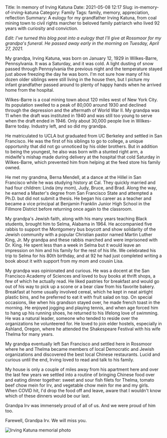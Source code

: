 Title: In memory of Irving Katuna
Date: 2021-05-08 12:17
Slug: in-memory-of-irving-katuna
Category: Family
Tags: family, memory, appreciation, reflection
Summary: A eulogy for my grandfather Irving Katuna, from coal mining town to civil rights marcher to beloved family patriarch who lived 92 years with curiosity and conviction.

*Edit: I've turned this blog post into a eulogy that I'll give at Rossmoor for my grandpa's funeral. He passed away early in the morning on Tuesday, April 27, 2021.*

My grandpa, Irving Katuna, was born on January 12, 1929 in Wilkes-Barre, Pennsylvania. It was a Saturday, and it was cold. A light dusting of snow passed through Pennsylvania the previous night and the temperature stayed just above freezing the day he was born. I'm not sure how many of his dozen older siblings were still living in the house then, but I picture my infant grandfather passed around to plenty of happy hands when he arrived home from the hospital.

Wilkes-Barre is a coal mining town about 120 miles west of New York City. Its population swelled to a peak of 80,000 around 1930 and declined through the depression and the aftermath of World War II. My grandpa was 11 when the draft was instituted in 1940 and was still too young to serve when the draft ended in 1946. Only about 30,000 people live in Wilkes-Barre today. Industry left, and so did my grandpa. 

He matriculated to UCLA but graduated from UC Berkeley and settled in San Francisco. He was the first of his siblings to go to college, a unique opportunity that did not go unnoticed by his older brothers. But in addition to being the youngest, he also was born with a stunted right arm, a midwife's mishap made during delivery at the hospital that cold Saturday in Wilkes-Barre, which prevented him from helping at the feed store his family owned. 

He met my grandma, Berna Mendell, at a dance at the Hillel in San Francisco while he was studying history at Cal. They quickly married and had four children: Linda (my mom), Judy, Bruce, and Brad. Along the way, he earned a Master's degree from San Francisco State and attempted a Ph.D. but did not submit a thesis. He began his career as a teacher and became a vice principal at Benjamin Franklin Junior High School in the Fillmore District before returning once again to the classroom. 

My grandpa's Jewish faith, along with his many years teaching Black students, brought him to Selma, Alabama in 1964. He accompanied five rabbis to support the Montgomery bus boycott and show solidarity of the Jewish community with a popular Christian pastor named Martin Luther King, Jr. My grandpa and these rabbis marched and were imprisoned with Dr. King. He spent less than a week in Selma but it would leave an impression on him and his family for the rest of his life. We celebrated his trip to Selma for his 80th birthday, and at 92 he had just completed writing a book about it with support from my mom and cousin Lisa.  

My grandpa was opinionated and curious. He was a docent at the San Francisco Academy of Sciences and loved to buy books at thrift shops, a few of which he actually read. He liked pastries for breakfast and would go out of his way to pick up a scone or a bear claw from his favorite bakery. Breakfast at home usually involved cereal, which he kept in neat airtight plastic bins, and he preferred to eat it with fruit salad on top. On special occasions, like when his grandson stayed over, he made french toast in the morning. He enjoyed jogging and playing tennis, and when age forced him to hang up his running shoes, he returned to his lifelong love of swimming. He was a natural leader, someone who tended to reside over the organizations he volunteered for. He loved to join elder hostels, especially in Ashland, Oregon, where he attended the Shakespeare Festival with his wife Thelma for many years. 

My grandpa eventually left San Francisco and settled here in Rossmoor where he and Thelma became members of local Democratic and Jewish organizations and discovered the best local Chinese restaurants. Lucid and curious until the end, Irving loved to read and talk to his family.

My house is only a couple of miles away from his apartment here and over the last few years we settled into a routine of bringing Chinese food over and eating dinner together: sweet and sour fish filets for Thelma, tomato beef chow mein for Irv, and vegetable chow mein for me and my girls. When COVID hit, I'd drop the food off and leave, aware that I wouldn't know which of these dinners would be our last. 

Grandpa Irv was immensely proud of all of us. And we were proud of him too. 

Farewell, Grandpa Irv. We will miss you.

![Irving Katuna memorial photo]({static}/images/FE03D723-42E1-4AD3-8436-EC06E470E13E-1024x768.jpg)